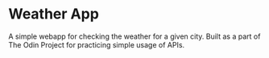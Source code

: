 # Weather App

A simple webapp for checking the weather for a given city. Built as a part of The Odin Project for practicing simple usage of APIs.
